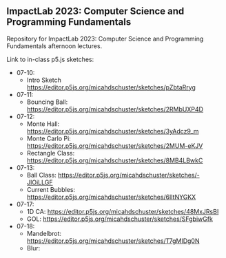 ## ImpactLab 2023: Computer Science and Programming Fundamentals

Repository for ImpactLab 2023: Computer Science and Programming Fundamentals afternoon lectures.

Link to in-class p5.js sketches:

 - 07-10:
     - Intro Sketch https://editor.p5js.org/micahdschuster/sketches/pZbtaRryg
 - 07-11:
     - Bouncing Ball: https://editor.p5js.org/micahdschuster/sketches/2RMbUXP4D
 - 07-12:
     - Monte Hall: https://editor.p5js.org/micahdschuster/sketches/3yAdcz9_m
     - Monte Carlo Pi: https://editor.p5js.org/micahdschuster/sketches/2MUM-eKJV
     - Rectangle Class: https://editor.p5js.org/micahdschuster/sketches/8MB4LBwkC
  - 07-13:
     - Ball Class: https://editor.p5js.org/micahdschuster/sketches/-JlOiLLGF
     - Current Bubbles: https://editor.p5js.org/micahdschuster/sketches/6lItNYGKX
  - 07-17:
     - 1D CA: https://editor.p5js.org/micahdschuster/sketches/48MxJRsBI
     - GOL: https://editor.p5js.org/micahdschuster/sketches/SFgbiwGfk
  - 07-18:
     - Mandelbrot: https://editor.p5js.org/micahdschuster/sketches/T7gMIDg0N
     - Blur: 
